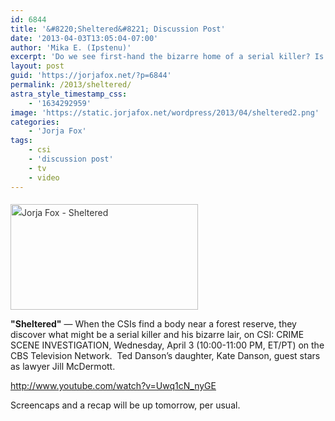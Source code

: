 ```yaml
---
id: 6844
title: '&#8220;Sheltered&#8221; Discussion Post'
date: '2013-04-03T13:05:04-07:00'
author: 'Mika E. (Ipstenu)'
excerpt: 'Do we see first-hand the bizarre home of a serial killer? Is he really playing the most dangerous game? Would you want to live without Internet? Tonight on CSI, all this will be answered!'
layout: post
guid: 'https://jorjafox.net/?p=6844'
permalink: /2013/sheltered/
astra_style_timestamp_css:
    - '1634292959'
image: 'https://static.jorjafox.net/wordpress/2013/04/sheltered2.png'
categories:
    - 'Jorja Fox'
tags:
    - csi
    - 'discussion post'
    - tv
    - video
---
```


<img class="size-medium wp-image-6896 alignleft" style="color: #333333; font-style: normal; line-height: 24px; margin-top: 0.4em;" alt="Jorja Fox - Sheltered" src="//static.jorjafox.net/wordpress/2013/04/sheltered2-300x169.png" width="300" height="169" />

<strong>"Sheltered"</strong> — When the CSIs find a body near a forest reserve, they discover what might be a serial killer and his bizarre lair, on CSI: CRIME SCENE INVESTIGATION, Wednesday, April 3 (10:00-11:00 PM, ET/PT) on the CBS Television Network.  Ted Danson’s daughter, Kate Danson, guest stars as lawyer Jill McDermott.

http://www.youtube.com/watch?v=Uwq1cN_nyGE

Screencaps and a recap will be up tomorrow, per usual.